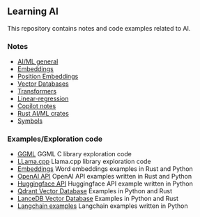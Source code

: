 ## Learning AI
This repository contains notes and code examples related to AI.

### Notes

* [AI/ML general](./notes/background.md)
* [Embeddings](./notes/embeddings.md)
* [Position Embeddings](./notes/position-embeddings.md)
* [Vector Databases](./notes/vector-databases.md)
* [Transformers](./notes/transformers.md)
* [Linear-regression](./notes/linear-regression.md)
* [Copilot notes](./notes/copilot.md)
* [Rust AI/ML crates](./notes/rust.md)
* [Symbols](./notes/symbols.md)

### Examples/Exploration code

* [GGML](./fundamentals/ggml) GGML C library exploration code
* [LLama.cpp](fundamentals/llama.cpp) Llama.cpp library exploration code
* [Embeddings](./embeddings) Word embeddings examples in Rust and Python
* [OpenAI API](./openai) OpenAI API examples written in Rust and Python
* [Huggingface API](./hugging-face/python) Huggingface API example written in Python
* [Qdrant Vector Database](./vector-databases/qdrant) Examples in Python and Rust
* [LanceDB Vector Database](./vector-databases/lancedb) Examples in Python and Rust
* [Langchain examples](./langchain) Langchain examples written in Python

